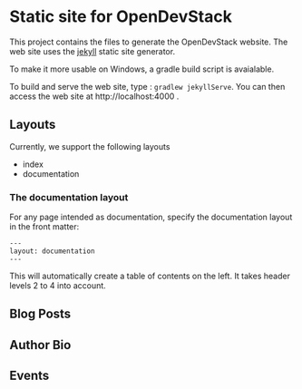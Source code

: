 # Static site for OpenDevStack

This project contains the files to generate the OpenDevStack website.
The web site uses the [jekyll](https://jekyllrb.com) static site generator.

To make it more usable on Windows, a gradle build script is avaialable.

To build and serve the web site, type : `gradlew jekyllServe`.
You can then access the web site at http://localhost:4000 .


## Layouts

Currently, we support the following layouts

* index
* documentation


### The documentation layout

For any page intended as documentation, specify the documentation layout in the front matter:

```
---
layout: documentation
---
```

This will automatically create a table of contents on the left.
It takes header levels 2 to 4 into account.


## Blog Posts

## Author Bio

## Events
